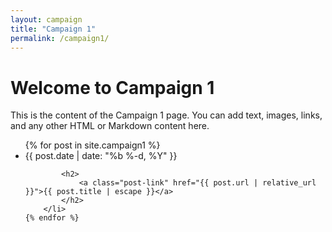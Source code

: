 ```yaml
---
layout: campaign
title: "Campaign 1"
permalink: /campaign1/
---
```


# Welcome to Campaign 1

This is the content of the Campaign 1 page. You can add text, images, links, and any other HTML or Markdown content here.

<ul class="post-list">
    {% for post in site.campaign1 %}
        <li>
            <span class="post-meta">{{ post.date | date: "%b %-d, %Y" }}</span>

            <h2>
                <a class="post-link" href="{{ post.url | relative_url }}">{{ post.title | escape }}</a>
            </h2>
        </li>
    {% endfor %}
</ul>
